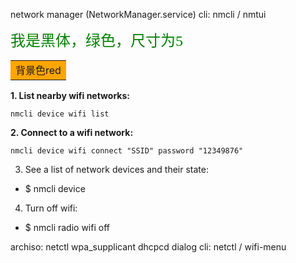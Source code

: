 
network manager (NetworkManager.service)
cli: nmcli / nmtui

<font face="黑体" color=green size=5>我是黑体，绿色，尺寸为5</font>

<table><tr><td bgcolor=orange>背景色red</td></tr></table>




 **1. List nearby wifi networks:**
 
    nmcli device wifi list

**2. Connect to a wifi network:**

    nmcli device wifi connect "SSID" password "12349876"

3. See a list of network devices and their state:

- $ nmcli device

4. Turn off wifi:

- $ nmcli radio wifi off

archiso: netctl wpa_supplicant dhcpcd dialog 
cli: netctl / wifi-menu

<!--stackedit_data:
eyJoaXN0b3J5IjpbNzU4NDczNzAzLC0xMDYwMzAzMzg2XX0=
-->